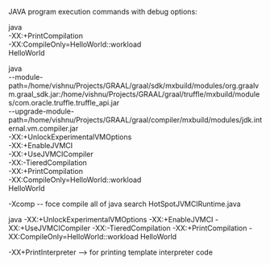 JAVA program execution commands with debug options:

java \
  -XX:+PrintCompilation \
  -XX:CompileOnly=HelloWorld::workload \
  HelloWorld



java \
  --module-path=/home/vishnu/Projects/GRAAL/graal/sdk/mxbuild/modules/org.graalvm.graal_sdk.jar:/home/vishnu/Projects/GRAAL/graal/truffle/mxbuild/modules/com.oracle.truffle.truffle_api.jar \
  --upgrade-module-path=/home/vishnu/Projects/GRAAL/graal/compiler/mxbuild/modules/jdk.internal.vm.compiler.jar \
  -XX:+UnlockExperimentalVMOptions \
  -XX:+EnableJVMCI \
  -XX:+UseJVMCICompiler \
  -XX:-TieredCompilation \
  -XX:+PrintCompilation \
  -XX:CompileOnly=HelloWorld::workload \
  HelloWorld


-Xcomp  -- foce compile all of java
search HotSpotJVMCIRuntime.java

java -XX:+UnlockExperimentalVMOptions   -XX:+EnableJVMCI   -XX:+UseJVMCICompiler   -XX:-TieredCompilation   -XX:+PrintCompilation   -XX:CompileOnly=HelloWorld::workload HelloWorld

-XX+PrintInterpreter  --> for printing template interpreter code
